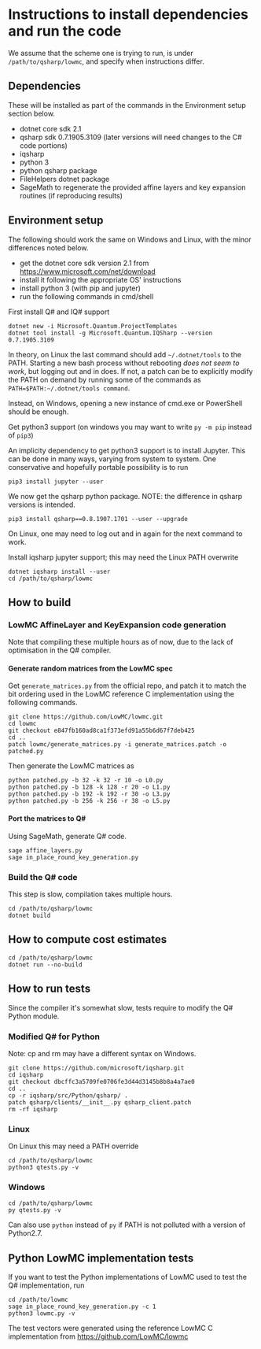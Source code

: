 # Instructions to install dependencies and run the code

We assume that the scheme one is trying to run, is under `/path/to/qsharp/lowmc`, and specify when instructions differ.

## Dependencies

These will be installed as part of the commands in the Environment setup section below.
- dotnet core sdk 2.1
- qsharp sdk 0.7.1905.3109 (later versions will need changes to the C# code portions)
- iqsharp
- python 3
- python qsharp package
- FileHelpers dotnet package
- SageMath to regenerate the provided affine layers and key expansion routines (if reproducing results)

## Environment setup

The following should work the same on Windows and Linux, with the minor differences noted below.

- get the dotnet core sdk version 2.1 from https://www.microsoft.com/net/download
- install it following the appropriate OS' instructions
- install python 3 (with pip and jupyter)
- run the following commands in cmd/shell

First install Q# and IQ# support

```
dotnet new -i Microsoft.Quantum.ProjectTemplates
dotnet tool install -g Microsoft.Quantum.IQSharp --version 0.7.1905.3109
```

In theory, on Linux the last command should add `~/.dotnet/tools` to the PATH. Starting a new bash process without rebooting *does not seem to work*, but logging out and in does.
If not, a patch can be to explicitly modify the PATH on demand by running some of the commands as `PATH=$PATH:~/.dotnet/tools command`.

Instead, on Windows, opening a new instance of cmd.exe or PowerShell should be enough.

Get python3 support (on windows you may want to write `py -m pip` instead of `pip3`)

An implicity dependency to get python3 support is to install Jupyter.
This can be done in many ways, varying from system to system. One conservative and hopefully portable possibility is to run 
```
pip3 install jupyter --user
```

We now get the qsharp python package.
NOTE: the difference in qsharp versions is intended.
```
pip3 install qsharp==0.8.1907.1701 --user --upgrade
```
On Linux, one may need to log out and in again for the next command to work.

Install iqsharp jupyter support; this may need the Linux PATH overwrite
```
dotnet iqsharp install --user
cd /path/to/qsharp/lowmc
```

## How to build

### LowMC AffineLayer and KeyExpansion code generation
Note that compiling these multiple hours as of now, due to the lack of optimisation in the Q# compiler.

#### Generate random matrices from the LowMC spec
Get `generate_matrices.py` from the official repo, and patch it to match the bit ordering used in the LowMC reference C implementation using the following commands.
```
git clone https://github.com/LowMC/lowmc.git
cd lowmc
git checkout e847fb160ad8ca1f373efd91a55b6d67f7deb425
cd ..
patch lowmc/generate_matrices.py -i generate_matrices.patch -o patched.py
```

Then generate the LowMC matrices as
```
python patched.py -b 32 -k 32 -r 10 -o L0.py
python patched.py -b 128 -k 128 -r 20 -o L1.py
python patched.py -b 192 -k 192 -r 30 -o L3.py
python patched.py -b 256 -k 256 -r 38 -o L5.py
```

#### Port the matrices to Q#
Using SageMath, generate Q# code.
```
sage affine_layers.py
sage in_place_round_key_generation.py
```

### Build the Q# code
This step is slow, compilation takes multiple hours.

```
cd /path/to/qsharp/lowmc
dotnet build
```

## How to compute cost estimates
```
cd /path/to/qsharp/lowmc
dotnet run --no-build
```

## How to run tests

Since the compiler it's somewhat slow, tests require to modify the Q# Python module.

### Modified Q# for Python

Note: cp and rm may have a different syntax on Windows.
```
git clone https://github.com/microsoft/iqsharp.git
cd iqsharp
git checkout dbcffc3a5709fe0706fe3d44d3145b8b8a4a7ae0
cd ..
cp -r iqsharp/src/Python/qsharp/ .
patch qsharp/clients/__init__.py qsharp_client.patch
rm -rf iqsharp
```

### Linux
On Linux this may need a PATH override
```
cd /path/to/qsharp/lowmc
python3 qtests.py -v
```

### Windows
```
cd /path/to/qsharp/lowmc
py qtests.py -v
```
Can also use `python` instead of `py` if PATH is not polluted with a version of Python2.7.

## Python LowMC implementation tests

If you want to test the Python implementations of LowMC used to test the Q# implementation, run
```
cd /path/to/lowmc
sage in_place_round_key_generation.py -c 1
python3 lowmc.py -v
```
The test vectors were generated using the reference LowMC C implementation from https://github.com/LowMC/lowmc
